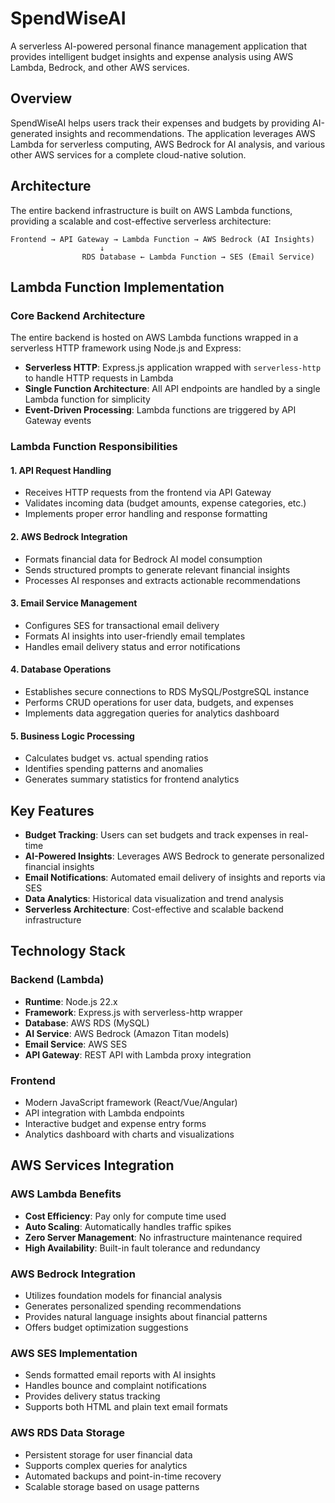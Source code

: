 # SpendWiseAI

A serverless AI-powered personal finance management application that provides intelligent budget insights and expense analysis using AWS Lambda, Bedrock, and other AWS services.

## Overview

SpendWiseAI helps users track their expenses and budgets by providing AI-generated insights and recommendations. The application leverages AWS Lambda for serverless computing, AWS Bedrock for AI analysis, and various other AWS services for a complete cloud-native solution.

## Architecture

The entire backend infrastructure is built on AWS Lambda functions, providing a scalable and cost-effective serverless architecture:

```
Frontend → API Gateway → Lambda Function → AWS Bedrock (AI Insights)
                    ↓
                RDS Database ← Lambda Function → SES (Email Service)
```

## Lambda Function Implementation

### Core Backend Architecture

The entire backend is hosted on AWS Lambda functions wrapped in a serverless HTTP framework using Node.js and Express:

- **Serverless HTTP**: Express.js application wrapped with `serverless-http` to handle HTTP requests in Lambda
- **Single Function Architecture**: All API endpoints are handled by a single Lambda function for simplicity
- **Event-Driven Processing**: Lambda functions are triggered by API Gateway events

### Lambda Function Responsibilities

#### 1. API Request Handling
- Receives HTTP requests from the frontend via API Gateway
- Validates incoming data (budget amounts, expense categories, etc.)
- Implements proper error handling and response formatting

#### 2. AWS Bedrock Integration
- Formats financial data for Bedrock AI model consumption
- Sends structured prompts to generate relevant financial insights
- Processes AI responses and extracts actionable recommendations

#### 3. Email Service Management
- Configures SES for transactional email delivery
- Formats AI insights into user-friendly email templates
- Handles email delivery status and error notifications

#### 4. Database Operations
- Establishes secure connections to RDS MySQL/PostgreSQL instance
- Performs CRUD operations for user data, budgets, and expenses
- Implements data aggregation queries for analytics dashboard

#### 5. Business Logic Processing
- Calculates budget vs. actual spending ratios
- Identifies spending patterns and anomalies
- Generates summary statistics for frontend analytics

## Key Features

- **Budget Tracking**: Users can set budgets and track expenses in real-time
- **AI-Powered Insights**: Leverages AWS Bedrock to generate personalized financial insights
- **Email Notifications**: Automated email delivery of insights and reports via SES
- **Data Analytics**: Historical data visualization and trend analysis
- **Serverless Architecture**: Cost-effective and scalable backend infrastructure

## Technology Stack

### Backend (Lambda)
- **Runtime**: Node.js 22.x
- **Framework**: Express.js with serverless-http wrapper
- **Database**: AWS RDS (MySQL)
- **AI Service**: AWS Bedrock (Amazon Titan models)
- **Email Service**: AWS SES
- **API Gateway**: REST API with Lambda proxy integration

### Frontend
- Modern JavaScript framework (React/Vue/Angular)
- API integration with Lambda endpoints
- Interactive budget and expense entry forms
- Analytics dashboard with charts and visualizations

## AWS Services Integration

### AWS Lambda Benefits
- **Cost Efficiency**: Pay only for compute time used
- **Auto Scaling**: Automatically handles traffic spikes
- **Zero Server Management**: No infrastructure maintenance required
- **High Availability**: Built-in fault tolerance and redundancy

### AWS Bedrock Integration
- Utilizes foundation models for financial analysis
- Generates personalized spending recommendations
- Provides natural language insights about financial patterns
- Offers budget optimization suggestions

### AWS SES Implementation
- Sends formatted email reports with AI insights
- Handles bounce and complaint notifications
- Provides delivery status tracking
- Supports both HTML and plain text email formats

### AWS RDS Data Storage
- Persistent storage for user financial data
- Supports complex queries for analytics
- Automated backups and point-in-time recovery
- Scalable storage based on usage patterns
